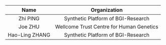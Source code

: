 | Name | Organization |
| :-: | :-: |
| Zhi PING | Synthetic Platform of BGI-Research |
| Joe ZHU | Wellcome Trust Centre for Human Genetics |
| Hao-Ling ZHANG | Synthetic Platform of BGI-Research |
